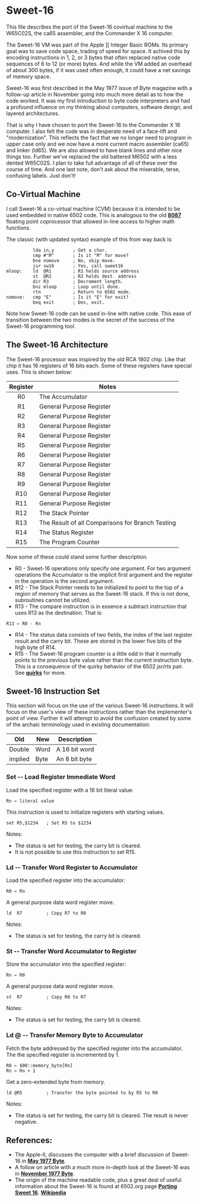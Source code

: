 # Sweet-16

This file describes the port of the Sweet-16 covirtual machine to the W65C02S,
the ca65 assembler, and the Commander X 16 computer.

The Sweet-16 VM was part of the Apple \]\[ Integer Basic ROMs. Its primary
goal was to save code space, trading of speed for space. It achived this by
encoding instructions in 1, 2, or 3 bytes that often replaced native code
sequences of 6 to 12 (or more) bytes. And while the VM added an overhead of
about 300 bytes, if it was used often enough, it could have a net savings of
memory space.

Sweet-16 was first described in the May 1977 issue of Byte magazine with a
follow-up article in November going into much more detail as to how the code
worked. It was my first introduction to byte code interpreters and had a
profound influence on my thinking about computers, software design, and
layered architectures.

That is why I have chosen to port the Sweet-16 to the Commander X 16 computer.
I also felt the code was in desperate need of a face-lift and "modernization".
This reflects the fact that we no longer need to program in upper case only
and we now have a more current macro assembler (ca65) and linker (ld65).
We are also allowed to have blank lines and other nice things too. Further
we've replaced the old battered M6502 with a less dented W65C02S. I plan to
take full advantage of all of these over the course of time. And one last
note, don't ask about the miserable, terse, confusing labels. Just don't!

## Co-Virtual Machine

I call Sweet-16 a co-virtual machine (CVM) because it is intended to be used
embedded in native 6502 code. This is analogous to the old
[**8087**](https://en.wikipedia.org/wiki/Intel_8087) floating point
coprocessor that allowed in-line access to higher math functions.

The classic (with updated syntax) example of this from way back is:

              lda in,y       ; Get a char.
              cmp #"M"       ; Is it "M" for move?
              bne nomove     ; No, skip move.
              jsr sw16       ; Yes, call sweet16
    mloop:    ld  @R1        ; R1 holds source address
              st  @R2        ; R2 holds dest. address
              dcr R3         ; Decrement length.
              bnz mloop      ; Loop until done.
              rtn            ; Return to 6502 mode.
    nomove:   cmp "E"        ; Is it "E" for exit?
              beq exit       ; Des, exit.

Note how Sweet-16 code can be used in-line with native code. This ease of
transition between the two modes is the secret of the success of the Sweet-16
programming tool.

## The Sweet-16 Architecture

The Sweet-16 processor was inspired by the old RCA 1802 chip. Like that chip
it has 16 registers of 16 bits each. Some of these registers have special
uses. This is shown below:

Register | Notes
:-------:|----------
 R0      | The Accumulator
 R1      | General Purpose Register
 R2      | General Purpose Register
 R3      | General Purpose Register
 R4      | General Purpose Register
 R5      | General Purpose Register
 R6      | General Purpose Register
 R7      | General Purpose Register
 R8      | General Purpose Register
 R9      | General Purpose Register
 R10     | General Purpose Register
 R11     | General Purpose Register
 R12     | The Stack Pointer
 R13     | The Result of all Comparisons for Branch Testing
 R14     | The Status Register
 R15     | The Program Counter

Now some of these could stand some further description.

* R0 - Sweet-16 operations only specify one argument. For two argument
operations the Accumulator is the implicit first argument and the register
in the operation is the second argument.
* R12 - The Stack Pointer needs to be initialized to point to the top of a
region of memory that serves as the Sweet-16 stack. If this is not done,
subroutines cannot be utilized.
* R13 - The compare instruction is in essence a subtract instruction that uses
R13 as the destination. That is:
<pre><code>R13 &larr; R0 - Rn</code></pre>
* R14 - The status data consists of two fields, the index of the last register
result and the carry bit. These are stored in the lower five bits of the high
byte of R14.
* R15 - The Sweet-16 program counter is a little odd in that it normally points
to the previous byte value rather than the current instruction byte. This is
a consequence of the quirky behavior of the 6502 _jsr_/_rts_ pair.
See [**quirks**](../quirks/README.md) for more.


## Sweet-16 Instruction Set

This section will focus on the use of the various Sweet-16 instructions. It
will focus on the user's view of these instructions rather than the
implementer's point of view. Further it will attempt to avoid the confusion
created by some of the archaic terminology used in existing documentation:

Old     | New  | Description
--------|------|---------------
Double  | Word | A 16 bit word
implied | Byte | An 8 bit byte

### Set -- Load Register Immediate Word

Load the specified register with a 16 bit literal value:
<pre><code>Rn &larr; literal value</code></pre>

This instruction is used to initialize registers with starting values.

    set R5,$1234   ; Set R5 to $1234

Notes:
* The status is set for testing, the carry bit is cleared.
* It is not possible to use this instruction to set R15.

### Ld -- Transfer Word Register to Accumulator

Load the specified register into the accumulator:
<pre><code>R0 &larr; Rn</code></pre>

A general purpose data word register move.

    ld  R7         ; Copy R7 to R0

Notes:
* The status is set for testing, the carry bit is cleared.

### St -- Transfer Word Accumulator to Register

Store the accumulator into the specified register:
<pre><code>Rn &larr; R0</code></pre>

A general purpose data word register move.

    st  R7         ; Copy R0 to R7

Notes:
* The status is set for testing, the carry bit is cleared.

### Ld @ -- Transfer Memory Byte to Accumulator

Fetch the byte addressed by the specified register into the accumulator. The
the specified register is incremented by 1.
<pre><code>R0 &larr; $00::memory_byte[Rn]
Rn &larr; Rn + 1</code></pre>

Get a zero-extended byte from memory.

    ld @R5         ; Transfer the byte pointed to by R5 to R0

Notes:
* The status is set for testing, the carry bit is cleared. The result is never
negative.

## References:

* The Apple-II, discusses the computer with a brief discussion of Sweet-16 in
[**May 1977 Byte**](https://archive.org/download/byte-magazine-1977-05/1977_05_BYTE_02-05_Interfacing.pdf).
* A follow on article with a much more in-depth look at the Sweet-16 was in
[**November 1977 Byte**](https://archive.org/download/byte-magazine-1977-11/1977_11_BYTE_02-11_Memory_Mapped_IO.pdf).
* The origin of the machine readable code, plus a great deal of useful
information about the Sweet-16 is found at 6502.org page
[**Porting Sweet 16**](http://www.6502.org/source/interpreters/sweet16.htm).
[**Wikipedia**](https://en.wikipedia.org/wiki/SWEET16)
